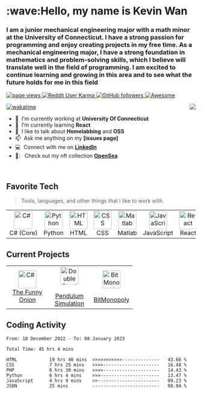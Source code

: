 
<h1 align="left" id="macropower-title">:wave:Hello, my name is Kevin Wan </h1>
<h3 align="left"> I am a junior mechanical engineering major with a math minor at the University of Connecticut. I have a strong passion for programming and enjoy creating projects in my free time. As a mechanical engineering major, I have a strong foundation in mathematics and problem-solving skills, which I believe will translate well in the field of programming. I am excited to continue learning and growing in this area and to see what the future holds for me in this field</h3>

<p align="left">
  <a href="https://github.com/KevinWan123/KevinWan123">
    <img src="https://komarev.com/ghpvc/?username=kevinwan123" alt="page views" />

  <a href="https://reddit.com/u/macropower">
    <img alt="Reddit User Karma" src="https://img.shields.io/reddit/user-karma/combined/K3vin222?label=karma&logo=reddit">
  </a>
  <a href="https://github.com/MacroPower?tab=followers">
    <img alt="GitHub followers" src="https://img.shields.io/github/followers/kevinwan123?color=green&logo=github">
  </a>
  <a href="https://github.com/abhisheknaiidu/awesome-github-profile-readme">
    <img alt="Awesome" src="https://awesome.re/mentioned-badge.svg">
  </a>
</p>

<img align="right" src="https://github-readme-stats.vercel.app/api?username=kevinwan123&theme=radical">
  
[![wakatime](https://wakatime.com/badge/user/e0df0454-7ed9-44f5-b20a-7227eb4daada.svg)](https://wakatime.com/@e0df0454-7ed9-44f5-b20a-7227eb4daada)

  

- :office: &nbsp;I'm currently working at **University Of Connecticut**
- :seedling: &nbsp;I’m currently learning **React**
- :speech_balloon: &nbsp;I like to talk about **Homelabbing** and **OSS**
- :mailbox: &nbsp;Ask me anything on my **[issues page]**
- :computer: &nbsp;Connect with me on **[LinkedIn](https://www.linkedin.com/in/kevinwan1/)**
 - 🎨: &nbsp; Check out my nft collection **[OpenSea](https://opensea.io/OnionAnarchy)**

<br>

<h2 align="left" id="macropower-tech">Favorite Tech</h2>

> Tools, languages, and other things that I like to work with.

<table>
  <tr>
    <td align="center" width="96">
      <a href="#macropower-tech">
        <img src="https://www.britefish.net/wp-content/uploads/2019/07/logo-c-1.png" width="48" height="48" alt="C#" />
      </a>
      <br>C#&nbsp;(Core)
    </td>
    <td align="center" width="96">
      <a href="#macropower-tech">
        <img src="https://upload.wikimedia.org/wikipedia/commons/thumb/c/c3/Python-logo-notext.svg/1200px-Python-logo-notext.svg.png" width="48" height="48" alt="Python" />
      </a>
      <br>Python
    </td>
    <td align="center" width="96">
      <a href="#macropower-tech">
        <img src="https://encrypted-tbn0.gstatic.com/images?q=tbn:ANd9GcQpngGRjYX1ca7qAADU3K6eGLj7ShQE3L2otdzfryl_Y9Ht2QRoQKYQbsXd36XIxMbYOw0&usqp=CAU" width="48" height="48" alt="HTML" />
      </a>
      <br>HTML
    </td>
    <td align="center" width="96">
      <a href="#macropower-tech">
        <img src="https://upload.wikimedia.org/wikipedia/commons/thumb/d/d5/CSS3_logo_and_wordmark.svg/1200px-CSS3_logo_and_wordmark.svg.png" width="48" height="48" alt="CSS" />
      </a>
      <br>CSS
    </td>
    <td align="center" width="96">
      <a href="#macropower-tech">
        <img src="https://upload.wikimedia.org/wikipedia/commons/2/21/Matlab_Logo.png" width="48" height="48" alt="Matlab" />
      </a>
      <br>Matlab
    </td>
    <td align="center" width="96">
      <a href="#macropower-tech">
        <img src="https://upload.wikimedia.org/wikipedia/commons/6/6a/JavaScript-logo.png" width="48" height="48" alt="JavaScript" />
      </a>
      <br>JavaScript
    <td align="center" width="96">
      <a href="#macropower-tech" >
        <img src="https://upload.wikimedia.org/wikipedia/commons/thumb/a/a7/React-icon.svg/2300px-React-icon.svg.png" width="48" height="48" alt="React" />
      </a>
      <br>React

   
</table>
  
  
  
  
   <h2 align="left" id="macropower-tech">Current Projects</h2>
  <table>
  <tr>
    <td align="center" width="96">
      <a href="https://github.com/KevinWan123/TheFunnyOnion">
        <img src="https://i.imgur.com/wwr6B6J.png" width="48" height="48" alt="C#" />
      </a>
      <br>
     <a href = "https://github.com/KevinWan123/TheFunnyOnion">The Funny Onion </a>
        </td>
    <td align="center" width="96">
      <a href="#macropower-tech">
        <img src="https://upload.wikimedia.org/wikipedia/commons/thumb/c/c3/Python-logo-notext.svg/1200px-Python-logo-notext.svg.png" width="48" height="48" alt="Double Pendulum Simulation" />
      </a>
      <br>
      <a href ="https://github.com/KevinWan123/PendulumSimulation"> <br>Pendulum Simulation </a>
    </td>
    <td align="center" width = 96>
      <a href="#macropower-tech">
        <img src="https://upload.wikimedia.org/wikipedia/commons/6/6a/JavaScript-logo.png" width="48" height="48" alt="Bit Monopoly" />
      </a>
      <br>
      <a href ="https://github.com/KevinWan123/BitMonopoly"> <br>BitMonopoly </a>
    </td>

  </table>


    
<h2 align="left">Coding Activity</h2>
  
    
<!--START_SECTION:waka-->

```text
From: 18 December 2022 - To: 08 January 2023

Total Time: 45 hrs 4 mins

HTML            19 hrs 40 mins  >>>>>>>>>>>--------------   43.66 %
CSS             7 hrs 25 mins   >>>>---------------------   16.48 %
PHP             6 hrs 30 mins   >>>>---------------------   14.43 %
Python          6 hrs 4 mins    >>>----------------------   13.47 %
JavaScript      4 hrs 9 mins    >>-----------------------   09.23 %
JSON            25 mins         -------------------------   00.94 %
```

<!--END_SECTION:waka-->
  


